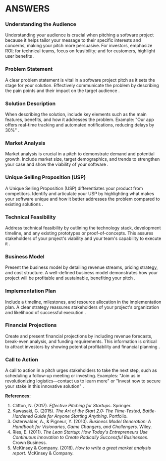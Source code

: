 # ANSWERS

### Understanding the Audience

Understanding your audience is crucial when pitching a software project because it helps tailor your message to their specific interests and concerns, making your pitch more persuasive. For investors, emphasize ROI; for technical teams, focus on feasibility; and for customers, highlight user benefits  .

### Problem Statement

A clear problem statement is vital in a software project pitch as it sets the stage for your solution. Effectively communicate the problem by describing the pain points and their impact on the target audience .

### Solution Description

When describing the solution, include key elements such as the main features, benefits, and how it addresses the problem. Example: "Our app offers real-time tracking and automated notifications, reducing delays by 30%" .

### Market Analysis

Market analysis is crucial in a pitch to demonstrate demand and potential growth. Include market size, target demographics, and trends to strengthen your case and show the viability of your software .

### Unique Selling Proposition (USP)

A Unique Selling Proposition (USP) differentiates your product from competitors. Identify and articulate your USP by highlighting what makes your software unique and how it better addresses the problem compared to existing solutions .

### Technical Feasibility

Address technical feasibility by outlining the technology stack, development timeline, and any existing prototypes or proof-of-concepts. This assures stakeholders of your project's viability and your team's capability to execute it .

### Business Model

Present the business model by detailing revenue streams, pricing strategy, and cost structure. A well-defined business model demonstrates how your project will be profitable and sustainable, benefiting your pitch .

### Implementation Plan

Include a timeline, milestones, and resource allocation in the implementation plan. A clear strategy reassures stakeholders of your project's organization and likelihood of successful execution .

### Financial Projections

Create and present financial projections by including revenue forecasts, break-even analysis, and funding requirements. This information is critical to attract investors by showing potential profitability and financial planning .

### Call to Action

A call to action in a pitch urges stakeholders to take the next step, such as scheduling a follow-up meeting or investing. Examples: "Join us in revolutionizing logistics—contact us to learn more" or "Invest now to secure your stake in this innovative solution" .


**References:**
1. Clifton, N. (2017). *Effective Pitching for Startups*. Springer.
2. Kawasaki, G. (2015). *The Art of the Start 2.0: The Time-Tested, Battle-Hardened Guide for Anyone Starting Anything*. Portfolio.
3. Osterwalder, A., & Pigneur, Y. (2010). *Business Model Generation: A Handbook for Visionaries, Game Changers, and Challengers*. Wiley.
4. Ries, E. (2011). *The Lean Startup: How Today's Entrepreneurs Use Continuous Innovation to Create Radically Successful Businesses*. Crown Business.
5. McKinsey & Company. (2018). *How to write a great market analysis report*. McKinsey & Company.
